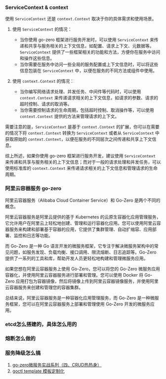 ### ServiceContext & context

使用 `ServiceContext` 还是 `context.Context` 取决于你的具体需求和使用场景。

1. 使用 `ServiceContext` 的情况：
    
    - 当你使用 go-zero 框架进行服务开发时，可以使用 `ServiceContext` 来传递和共享与服务相关的上下文信息，如配置、请求上下文、元数据等。`ServiceContext` 提供了一些框架相关的功能和方法，方便你在服务中访问和操作这些信息。
    - 当你需要在服务中访问一些全局的服务配置或上下文信息时，可以将这些信息包装在 `ServiceContext` 中，以便在服务的不同方法或组件中使用。
2. 使用 `context.Context` 的情况：
    
    - 当你编写网络请求处理、并发任务、中间件等代码时，可以使用 `context.Context` 来传递请求相关的上下文信息，如请求的参数、请求的超时控制、请求的取消等。
    - 当你需要控制请求的生命周期，包括超时控制、取消操作等，可以使用 `context.Context` 提供的方法来管理请求的上下文。

需要注意的是，`ServiceContext` 是基于 `context.Context` 的扩展，你可以在需要的情况下将 `context.Context` 转换为 `ServiceContext` 或者从 `ServiceContext` 中获取原始的 `context.Context`，以便在服务的不同层次之间传递和共享上下文信息。

综上所述，如果你使用 go-zero 框架进行服务开发，建议使用 `ServiceContext` 来传递和共享与服务相关的上下文信息；而对于一般的请求处理和并发任务，可以使用标准库的 `context.Context` 来传递请求相关的上下文信息和管理请求的生命周期。


### 阿里云容器服务 go-zero

阿里云容器服务（Alibaba Cloud Container Service）和 Go-Zero 是两个不同的概念。

阿里云容器服务是阿里云提供的基于 Kubernetes 的云原生容器化应用管理服务，它允许用户在阿里云上轻松地创建、管理和运行容器化应用。您可以使用阿里云容器服务来构建和部署基于容器的应用，它提供了集群管理、自动扩缩容、应用部署、监控和日志等功能。

而 Go-Zero 是一种 Go 语言开发的微服务框架，它专注于解决微服务架构中的常见问题，如服务发现、负载均衡、接口调用、限流熔断、日志追踪等。Go-Zero 提供了一系列的工具和库，帮助开发人员更轻松地构建和管理微服务应用。

如果您想在阿里云容器服务上使用 Go-Zero，您可以将您的 Go-Zero 微服务应用容器化，并使用阿里云容器服务进行部署和管理。您可以使用 Docker 将 Go-Zero 应用打包为容器镜像，然后将镜像上传到阿里云容器镜像服务，并使用阿里云容器服务来创建和管理您的容器集群。

总结来说，阿里云容器服务是一种容器化应用管理服务，而 Go-Zero 是一种微服务框架，您可以在阿里云容器服务上部署和管理使用 Go-Zero 开发的微服务应用。

### etcd怎么搭建的，具体怎么用的

### 熔断怎么做的

### 服务降级怎么搞




1. [go-zero微服务实战系列（四、CRUD热热身）](https://www.cnblogs.com/kevinwan/p/16380728.html)
2. [goctl template 模板定制化](https://go-zero.dev/docs/tutorials/customization/template)